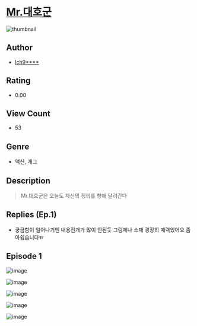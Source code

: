 # [Mr.대호군](https://comic.naver.com/challenge/list?titleId=810547)
![thumbnail](https://image-comic.pstatic.net/user_contents_data/challenge_comic/2023/05/23/upload_7306074653732464177_480x623.jpeg)

## Author
- [lch9****](https://comic.naver.com/artistTitle?id=366962)

## Rating
- 0.00

## View Count
- 53

## Genre
- 액션, 개그

## Description
> Mr.대호군은 오늘도 자신의 정의를 향해 달려간다

## Replies (Ep.1)
- 궁금함이 일어나기엔 내용전개가 많이 안된듯 그림체나 소재 굉장히 매력있어요 좀 아쉽습니다ㅠ

## Episode 1
![image](https://image-comic.pstatic.net/user_contents_data/challenge_comic/2023/05/23/366962/upload_3774354267090282040.jpeg)

![image](https://image-comic.pstatic.net/user_contents_data/challenge_comic/2023/05/23/366962/upload_3919320686777426480.jpeg)

![image](https://image-comic.pstatic.net/user_contents_data/challenge_comic/2023/05/23/366962/upload_3761968255749023029.jpeg)

![image](https://image-comic.pstatic.net/user_contents_data/challenge_comic/2023/05/23/366962/upload_4136051828383103075.jpeg)

![image](https://image-comic.pstatic.net/user_contents_data/challenge_comic/2023/05/23/366962/upload_7291943748230342198.jpeg)
